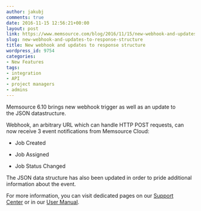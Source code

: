 ```yaml
---
author: jakubj
comments: true
date: 2016-11-15 12:56:21+00:00
layout: post
link: https://www.memsource.com/blog/2016/11/15/new-webhook-and-updates-to-response-structure/
slug: new-webhook-and-updates-to-response-structure
title: New webhook and updates to response structure
wordpress_id: 9754
categories:
- New Features
tags:
- integration
- API
- project managers
- admins
---
```


Memsource 6.10 brings new webhook trigger as well as an update to the JSON datastructure.

Webhook, an arbitrary URL which can handle HTTP POST requests, can now receive 3 event notifications from Memsource Cloud:



 	
  * Job Created

 	
  * Job Assigned

 	
  * Job Status Changed


The JSON data structure has also been updated in order to pride additional information about the event.

For more information, you can visit dedicated pages on our [Support Center](https://help.memsource.com/hc/en-us/articles/115003695152-Webhooks) or in our [User Manual](http://wiki.memsource.com/wiki/Memsource_API#Webhooks).


